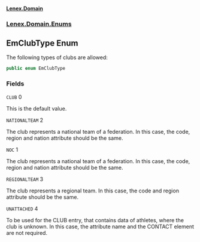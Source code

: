 #### [Lenex.Domain](index.md 'index')
### [Lenex.Domain.Enums](Lenex.Domain.Enums.md 'Lenex.Domain.Enums')

## EmClubType Enum

The following types of clubs are allowed:

```csharp
public enum EmClubType
```
### Fields

<a name='Lenex.Domain.Enums.EmClubType.CLUB'></a>

`CLUB` 0

This is the default value.

<a name='Lenex.Domain.Enums.EmClubType.NATIONALTEAM'></a>

`NATIONALTEAM` 2

The club represents a national team of a federation. In this case, the code, region and nation attribute should be the same.

<a name='Lenex.Domain.Enums.EmClubType.NOC'></a>

`NOC` 1

The club represents a national team of a federation. In this case, the code, region and nation attribute should be the same.

<a name='Lenex.Domain.Enums.EmClubType.REGIONALTEAM'></a>

`REGIONALTEAM` 3

The club represents a regional team. In this case, the code and region attribute should be the same.

<a name='Lenex.Domain.Enums.EmClubType.UNATTACHED'></a>

`UNATTACHED` 4

To be used for the CLUB entry, that contains data of athletes, where the club is unknown. In this case, the attribute name and the CONTACT element are not required.